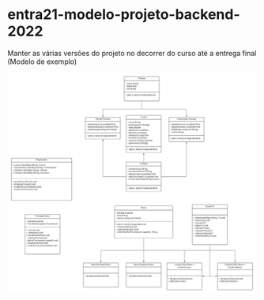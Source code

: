 # entra21-modelo-projeto-backend-2022
Manter as várias versões do projeto no decorrer do curso até a entrega final (Modelo de exemplo)


<img src="digrama_classes%20(2).png">